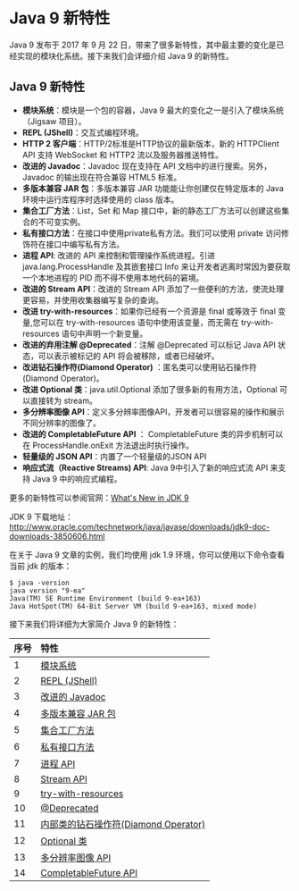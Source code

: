 # Java 9 新特性

Java 9 发布于 2017 年 9 月 22 日，带来了很多新特性，其中最主要的变化是已经实现的模块化系统。接下来我们会详细介绍 Java 9 的新特性。

## Java 9 新特性

- **模块系统**：模块是一个包的容器，Java 9 最大的变化之一是引入了模块系统（Jigsaw 项目）。
- **REPL (JShell)**：交互式编程环境。
- **HTTP 2 客户端**：HTTP/2标准是HTTP协议的最新版本，新的 HTTPClient API 支持 WebSocket 和 HTTP2 流以及服务器推送特性。
- **改进的 Javadoc**：Javadoc 现在支持在 API 文档中的进行搜索。另外，Javadoc 的输出现在符合兼容 HTML5 标准。
- **多版本兼容 JAR 包**：多版本兼容 JAR 功能能让你创建仅在特定版本的 Java 环境中运行库程序时选择使用的 class 版本。
- **集合工厂方法**：List，Set 和 Map 接口中，新的静态工厂方法可以创建这些集合的不可变实例。
- **私有接口方法**：在接口中使用private私有方法。我们可以使用 private 访问修饰符在接口中编写私有方法。
- **进程 API**: 改进的 API 来控制和管理操作系统进程。引进 java.lang.ProcessHandle 及其嵌套接口 Info 来让开发者逃离时常因为要获取一个本地进程的 PID 而不得不使用本地代码的窘境。
- **改进的 Stream API**：改进的 Stream API 添加了一些便利的方法，使流处理更容易，并使用收集器编写复杂的查询。
- **改进 try-with-resources**：如果你已经有一个资源是 final 或等效于 final 变量,您可以在 try-with-resources 语句中使用该变量，而无需在 try-with-resources 语句中声明一个新变量。
- **改进的弃用注解 @Deprecated**：注解 @Deprecated 可以标记 Java API 状态，可以表示被标记的 API 将会被移除，或者已经破坏。
- **改进钻石操作符(Diamond Operator)** ：匿名类可以使用钻石操作符(Diamond Operator)。
- **改进 Optional 类**：java.util.Optional 添加了很多新的有用方法，Optional 可以直接转为 stream。
- **多分辨率图像 API**：定义多分辨率图像API，开发者可以很容易的操作和展示不同分辨率的图像了。
- **改进的 CompletableFuture API** ： CompletableFuture 类的异步机制可以在 ProcessHandle.onExit 方法退出时执行操作。
- **轻量级的 JSON API**：内置了一个轻量级的JSON API
- **响应式流（Reactive Streams) API**: Java 9中引入了新的响应式流 API 来支持 Java 9 中的响应式编程。

更多的新特性可以参阅官网：[What's New in JDK 9](https://docs.oracle.com/javase/9/whatsnew/toc.htm)

JDK 9 下载地址：http://www.oracle.com/technetwork/java/javase/downloads/jdk9-doc-downloads-3850606.html

在关于 Java 9 文章的实例，我们均使用 jdk 1.9 环境，你可以使用以下命令查看当前 jdk 的版本：

```
$ java -version
java version "9-ea"
Java(TM) SE Runtime Environment (build 9-ea+163)
Java HotSpot(TM) 64-Bit Server VM (build 9-ea+163, mixed mode)
```

接下来我们将详细为大家简介 Java 9 的新特性：

| 序号 | 特性                                                         |
| :--- | :----------------------------------------------------------- |
| 1    | [模块系统](https://www.runoob.com/java/java9-module-system.html) |
| 2    | [REPL (JShell)](https://www.runoob.com/java/java9-repl.html) |
| 3    | [改进的 Javadoc](https://www.runoob.com/java/java9-improved-javadocs.html) |
| 4    | [多版本兼容 JAR 包](https://www.runoob.com/java/java9-multirelease-jar.html) |
| 5    | [集合工厂方法](https://www.runoob.com/java/java9-collection-factory-methods.html) |
| 6    | [私有接口方法](https://www.runoob.com/java/java9-private-interface-methods.html) |
| 7    | [进程 API](https://www.runoob.com/java/java9-process-api-improvements.html) |
| 8    | [Stream API](https://www.runoob.com/java/java9-stream-api-improvements.html) |
| 9    | [try-with-resources](https://www.runoob.com/java/java9-try-with-resources-improvement.html) |
| 10   | [@Deprecated](https://www.runoob.com/java/java9-enhanced-deprecated-annotation.html) |
| 11   | [内部类的钻石操作符(Diamond Operator)](https://www.runoob.com/java/java9-inner-class-diamond-operator.html) |
| 12   | [Optional 类](https://www.runoob.com/java/java9-optional-class-improvements.html) |
| 13   | [多分辨率图像 API](https://www.runoob.com/java/java9-multiresolution-image_api.html) |
| 14   | [CompletableFuture API](https://www.runoob.com/java/java9-completablefuture-api-improvements.html) |